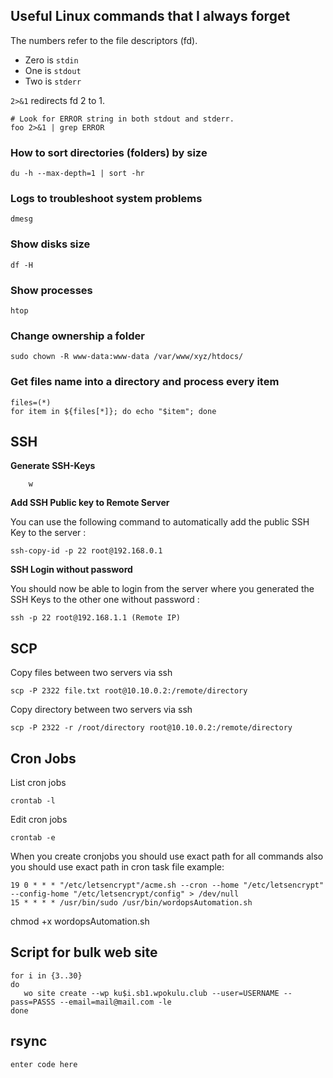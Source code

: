 ## Useful Linux commands that I always forget

The numbers refer to the file descriptors (fd).

-   Zero is `stdin`
-   One is `stdout`
-   Two is `stderr`

`2>&1` redirects fd 2 to 1.
```
# Look for ERROR string in both stdout and stderr.
foo 2>&1 | grep ERROR
```

### How to sort directories (folders) by size    
    du -h --max-depth=1 | sort -hr

### Logs to troubleshoot system problems

    dmesg
### Show disks size

    df -H
### Show processes

    htop
### Change ownership a folder

    sudo chown -R www-data:www-data /var/www/xyz/htdocs/

### Get files name into a directory and process every item

    files=(*)
    for item in ${files[*]}; do echo "$item"; done

## SSH
**Generate SSH-Keys**
```
	w
``` 
**Add SSH Public key to Remote Server**

You can use the following command to automatically add the public SSH Key to the server :

    ssh-copy-id -p 22 root@192.168.0.1
**SSH Login without password**

You should now be able to login from the server where you generated the SSH Keys to the other one without password :


    ssh -p 22 root@192.168.1.1 (Remote IP)
## SCP
Copy files between two servers via ssh
```
scp -P 2322 file.txt root@10.10.0.2:/remote/directory
```
Copy directory between two servers via ssh
```
scp -P 2322 -r /root/directory root@10.10.0.2:/remote/directory
```

## Cron Jobs
List cron jobs
```
crontab -l
```
Edit cron jobs
```
crontab -e
```
When you create cronjobs you should use exact path for all commands also you should use exact path in cron task file example:


    19 0 * * * "/etc/letsencrypt"/acme.sh --cron --home "/etc/letsencrypt" --config-home "/etc/letsencrypt/config" > /dev/null
    15 * * * * /usr/bin/sudo /usr/bin/wordopsAutomation.sh

chmod +x wordopsAutomation.sh

## Script for bulk web site

    for i in {3..30}
    do
       wo site create --wp ku$i.sb1.wpokulu.club --user=USERNAME --pass=PASSS --email=mail@mail.com -le
    done

## rsync

    enter code here



<!--stackedit_data:
eyJoaXN0b3J5IjpbMjA2NDUwMTEwNCwtOTIyMzYzMjMyLDE5MD
kyMjc2MywtMTc5MjAxMjk0NCwxODQ1MTQ0MjE2LDEyNzQzNTgw
NjgsMzI4OTAwNzQ3LDIwMTcyNTM3MywtMTYyODY0MDE3MywtMT
kwMDUwNTM0MSw5ODE5NDU3MTMsMTkzMTExNTg2LC0yMDkzNjM0
NjMzLC0xNDM5OTAzNzEsLTUzMzc0MTcwOF19
-->